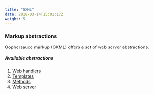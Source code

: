 ```yaml
---
title: "GXML"
date: 2018-03-14T15:01:17Z
weight: 5
---
```


### Markup abstractions

Gophersauce markup (GXML) offers a set of web server abstractions.

##### Available abstractions

1. [Web handlers](api_endpoints)
2. [Templates](templates)
3. [Methods](methods)
4. [Web server](webservers)


